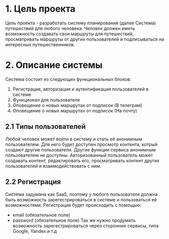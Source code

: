 # 1. Цель проекта

Цель проекта - разработать систему планирования (далее Система) путешествий для любого человека. Человек должен иметь возможность создавать свои маршруты для путешествий, просматривать маршруты от других пользователей и подписываться на интересных путешественников.

# 2. Описание системы

Система состоит из следующих функциональных блоков:

1. Регистрация, авторизация и аутентификация пользователей в системе
2. Функционал для пользователя
3. Оповещение о новых маршрутах от подписок (В телеграм)
4. Оповещение о новых маршрутах от подписок (На почту)


## 2.1 Типы пользователей

Любой человек может войти в систему и стать её анонимным пользователем. Для него будет доступен просмотр контента, котрый создают другие пользователи. Другие функции сервиса анонимным пользователем не доступны. Авторизованный пользователь может создавать контент,
редактировать его, просматривать контент других пользователей и взаимодействовать с ним.

## 2.2 Регистрация

Система задумана как SaaS, поэтому у любого пользователя должна быть возможность зарегестрироваться в системе и пользоваться её возможностями. Регистрация будет происходить с помощью:
- email (обязательное поле)
- password (обязательное поле)
Так же нужно продумать возможность зарегестрироваться через сторонние сервисы, типа Google, Yandex и т.д
